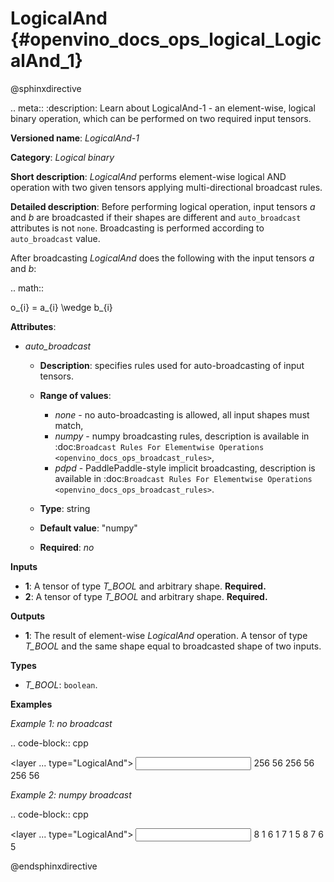 # LogicalAnd {#openvino_docs_ops_logical_LogicalAnd_1}

@sphinxdirective

.. meta::
  :description: Learn about LogicalAnd-1 - an element-wise, logical binary 
                operation, which can be performed on two required input tensors.

**Versioned name**: *LogicalAnd-1*

**Category**: *Logical binary*

**Short description**: *LogicalAnd* performs element-wise logical AND operation with two given tensors applying multi-directional broadcast rules.

**Detailed description**: Before performing logical operation, input tensors *a* and *b* are broadcasted if their shapes are different and ``auto_broadcast`` attributes is not ``none``. Broadcasting is performed according to ``auto_broadcast`` value.

After broadcasting *LogicalAnd* does the following with the input tensors *a* and *b*:

.. math::

   o_{i} = a_{i} \wedge b_{i}


**Attributes**:

* *auto_broadcast*

  * **Description**: specifies rules used for auto-broadcasting of input tensors.
  * **Range of values**:

    * *none* - no auto-broadcasting is allowed, all input shapes must match,
    * *numpy* - numpy broadcasting rules, description is available in :doc:`Broadcast Rules For Elementwise Operations <openvino_docs_ops_broadcast_rules>`,
    * *pdpd* - PaddlePaddle-style implicit broadcasting, description is available in :doc:`Broadcast Rules For Elementwise Operations <openvino_docs_ops_broadcast_rules>`.

  * **Type**: string
  * **Default value**: "numpy"
  * **Required**: *no*

**Inputs**

* **1**: A tensor of type *T_BOOL* and arbitrary shape. **Required.**
* **2**: A tensor of type *T_BOOL* and arbitrary shape. **Required.**

**Outputs**

* **1**: The result of element-wise *LogicalAnd* operation. A tensor of type *T_BOOL* and the same shape equal to broadcasted shape of two inputs.

**Types**

* *T_BOOL*: ``boolean``.

**Examples**

*Example 1: no broadcast*

.. code-block:: cpp

   <layer ... type="LogicalAnd">
       <input>
           <port id="0">
               <dim>256</dim>
               <dim>56</dim>
           </port>
           <port id="1">
               <dim>256</dim>
               <dim>56</dim>
           </port>
       </input>
       <output>
           <port id="2">
               <dim>256</dim>
               <dim>56</dim>
           </port>
       </output>
   </layer>


*Example 2: numpy broadcast*

.. code-block:: cpp

   <layer ... type="LogicalAnd">
       <input>
           <port id="0">
               <dim>8</dim>
               <dim>1</dim>
               <dim>6</dim>
               <dim>1</dim>
           </port>
           <port id="1">
               <dim>7</dim>
               <dim>1</dim>
               <dim>5</dim>
           </port>
       </input>
       <output>
           <port id="2">
               <dim>8</dim>
               <dim>7</dim>
               <dim>6</dim>
               <dim>5</dim>
           </port>
       </output>
   </layer>


@endsphinxdirective

